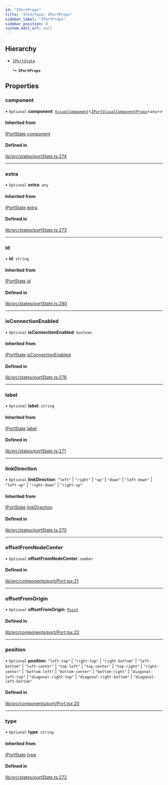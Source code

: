 ```yaml
---
id: "IPortProps"
title: "Interface: IPortProps"
sidebar_label: "IPortProps"
sidebar_position: 0
custom_edit_url: null
---
```


## Hierarchy

- [`IPortState`](IPortState)

  ↳ **`IPortProps`**

## Properties

### component

• `Optional` **component**: [`VisualComponent`](../#visualcomponent)<[`IPortVisualComponentProps`](IPortVisualComponentProps)<`any`\>\>

#### Inherited from

[IPortState](IPortState).[component](IPortState#component)

#### Defined in

[lib/src/states/portState.ts:274](https://github.com/tokarchyn/react-easy-diagram/blob/370fa2c/lib/src/states/portState.ts#L274)

___

### extra

• `Optional` **extra**: `any`

#### Inherited from

[IPortState](IPortState).[extra](IPortState#extra)

#### Defined in

[lib/src/states/portState.ts:273](https://github.com/tokarchyn/react-easy-diagram/blob/370fa2c/lib/src/states/portState.ts#L273)

___

### id

• **id**: `string`

#### Inherited from

[IPortState](IPortState).[id](IPortState#id)

#### Defined in

[lib/src/states/portState.ts:280](https://github.com/tokarchyn/react-easy-diagram/blob/370fa2c/lib/src/states/portState.ts#L280)

___

### isConnectionEnabled

• `Optional` **isConnectionEnabled**: `boolean`

#### Inherited from

[IPortState](IPortState).[isConnectionEnabled](IPortState#isconnectionenabled)

#### Defined in

[lib/src/states/portState.ts:276](https://github.com/tokarchyn/react-easy-diagram/blob/370fa2c/lib/src/states/portState.ts#L276)

___

### label

• `Optional` **label**: `string`

#### Inherited from

[IPortState](IPortState).[label](IPortState#label)

#### Defined in

[lib/src/states/portState.ts:271](https://github.com/tokarchyn/react-easy-diagram/blob/370fa2c/lib/src/states/portState.ts#L271)

___

### linkDirection

• `Optional` **linkDirection**: ``"left"`` \| ``"right"`` \| ``"up"`` \| ``"down"`` \| ``"left-down"`` \| ``"left-up"`` \| ``"right-down"`` \| ``"right-up"``

#### Inherited from

[IPortState](IPortState).[linkDirection](IPortState#linkdirection)

#### Defined in

[lib/src/states/portState.ts:275](https://github.com/tokarchyn/react-easy-diagram/blob/370fa2c/lib/src/states/portState.ts#L275)

___

### offsetFromNodeCenter

• `Optional` **offsetFromNodeCenter**: `number`

#### Defined in

[lib/src/components/port/Port.tsx:21](https://github.com/tokarchyn/react-easy-diagram/blob/370fa2c/lib/src/components/port/Port.tsx#L21)

___

### offsetFromOrigin

• `Optional` **offsetFromOrigin**: [`Point`](../#point)

#### Defined in

[lib/src/components/port/Port.tsx:22](https://github.com/tokarchyn/react-easy-diagram/blob/370fa2c/lib/src/components/port/Port.tsx#L22)

___

### position

• `Optional` **position**: ``"left-top"`` \| ``"right-top"`` \| ``"right-bottom"`` \| ``"left-bottom"`` \| ``"left-center"`` \| ``"top-left"`` \| ``"top-center"`` \| ``"top-right"`` \| ``"right-center"`` \| ``"bottom-left"`` \| ``"bottom-center"`` \| ``"bottom-right"`` \| ``"diagonal-left-top"`` \| ``"diagonal-right-top"`` \| ``"diagonal-right-bottom"`` \| ``"diagonal-left-bottom"``

#### Defined in

[lib/src/components/port/Port.tsx:20](https://github.com/tokarchyn/react-easy-diagram/blob/370fa2c/lib/src/components/port/Port.tsx#L20)

___

### type

• `Optional` **type**: `string`

#### Inherited from

[IPortState](IPortState).[type](IPortState#type)

#### Defined in

[lib/src/states/portState.ts:272](https://github.com/tokarchyn/react-easy-diagram/blob/370fa2c/lib/src/states/portState.ts#L272)
